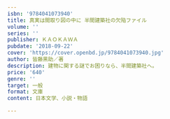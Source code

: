 ```yaml
---
isbn: '9784041073940'
title: 真実は間取り図の中に 半間建築社の欠陥ファイル
volume: ''
series: ''
publisher: ＫＡＯＫＡＷＡ
pubdate: '2018-09-22'
cover: 'https://cover.openbd.jp/9784041073940.jpg'
author: 皆藤黒助／著
description: 建物に関する謎でお困りなら、半間建築社へ。
price: '640'
genre: ''
target: 一般
format: 文庫
content: 日本文学、小説・物語

---
```

